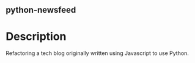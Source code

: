 ## python-newsfeed

# Description
Refactoring a tech blog originally written using Javascript to use Python.